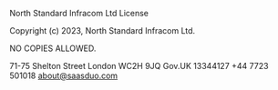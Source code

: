 North Standard Infracom Ltd License

Copyright (c) 2023, North Standard Infracom Ltd.

NO COPIES ALLOWED.

71-75 Shelton Street London WC2H 9JQ Gov.UK 13344127 +44 7723 501018 about@saasduo.com
